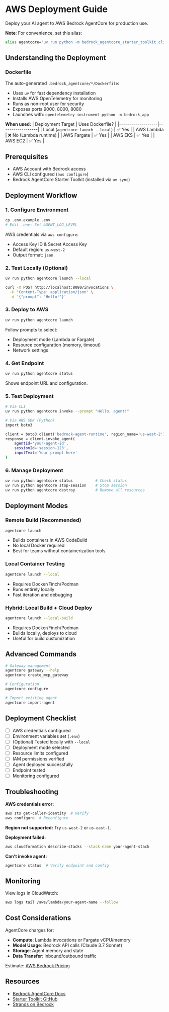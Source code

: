 # AWS Deployment Guide

Deploy your AI agent to AWS Bedrock AgentCore for production use.

**Note**: For convenience, set this alias:
```bash
alias agentcore='uv run python -m bedrock_agentcore_starter_toolkit.cli.cli'
```

## Understanding the Deployment

### Dockerfile

The auto-generated `.bedrock_agentcore/*/Dockerfile`:
- Uses `uv` for fast dependency installation
- Installs AWS OpenTelemetry for monitoring
- Runs as non-root user for security
- Exposes ports 9000, 8000, 8080
- Launches with: `opentelemetry-instrument python -m bedrock_app`

**When used:**
| Deployment Target | Uses Dockerfile? |
|-------------------|------------------|
| Local (`agentcore launch --local`) | ✅ Yes |
| AWS Lambda | ❌ No (Lambda runtime) |
| AWS Fargate | ✅ Yes |
| AWS EKS | ✅ Yes |
| AWS EC2 | ✅ Yes |

## Prerequisites

- AWS Account with Bedrock access
- AWS CLI configured (`aws configure`)
- Bedrock AgentCore Starter Toolkit (installed via `uv sync`)

## Deployment Workflow

### 1. Configure Environment

```bash
cp .env.example .env
# Edit .env: Set AGENT_LOG_LEVEL
```

AWS credentials via `aws configure`:
- Access Key ID & Secret Access Key
- Default region: `us-west-2`
- Output format: `json`

### 2. Test Locally (Optional)

```bash
uv run python agentcore launch --local

curl -X POST http://localhost:8080/invocations \
  -H "Content-Type: application/json" \
  -d '{"prompt": "Hello!"}'
```

### 3. Deploy to AWS

```bash
uv run python agentcore launch
```

Follow prompts to select:
- Deployment mode (Lambda or Fargate)
- Resource configuration (memory, timeout)
- Network settings

### 4. Get Endpoint

```bash
uv run python agentcore status
```

Shows endpoint URL and configuration.

### 5. Test Deployment

```bash
# Via CLI
uv run python agentcore invoke --prompt "Hello, agent!"

# Via AWS SDK (Python)
import boto3

client = boto3.client('bedrock-agent-runtime', region_name='us-west-2')
response = client.invoke_agent(
    agentId='your-agent-id',
    sessionId='session-123',
    inputText='Your prompt here'
)
```

### 6. Manage Deployment

```bash
uv run python agentcore status          # Check status
uv run python agentcore stop-session    # Stop session
uv run python agentcore destroy         # Remove all resources
```

## Deployment Modes

### Remote Build (Recommended)
```bash
agentcore launch
```
- Builds containers in AWS CodeBuild
- No local Docker required
- Best for teams without containerization tools

### Local Container Testing
```bash
agentcore launch --local
```
- Requires Docker/Finch/Podman
- Runs entirely locally
- Fast iteration and debugging

### Hybrid: Local Build + Cloud Deploy
```bash
agentcore launch --local-build
```
- Requires Docker/Finch/Podman
- Builds locally, deploys to cloud
- Useful for build customization

## Advanced Commands

```bash
# Gateway management
agentcore gateway --help
agentcore create_mcp_gateway

# Configuration
agentcore configure

# Import existing agent
agentcore import-agent
```

## Deployment Checklist

- [ ] AWS credentials configured
- [ ] Environment variables set (`.env`)
- [ ] (Optional) Tested locally with `--local`
- [ ] Deployment mode selected
- [ ] Resource limits configured
- [ ] IAM permissions verified
- [ ] Agent deployed successfully
- [ ] Endpoint tested
- [ ] Monitoring configured

## Troubleshooting

**AWS credentials error:**
```bash
aws sts get-caller-identity  # Verify
aws configure  # Reconfigure
```

**Region not supported:**
Try `us-west-2` or `us-east-1`.

**Deployment failed:**
```bash
aws cloudformation describe-stacks --stack-name your-agent-stack
```

**Can't invoke agent:**
```bash
agentcore status  # Verify endpoint and config
```

## Monitoring

View logs in CloudWatch:
```bash
aws logs tail /aws/lambda/your-agent-name --follow
```

## Cost Considerations

AgentCore charges for:
- **Compute**: Lambda invocations or Fargate vCPU/memory
- **Model Usage**: Bedrock API calls (Claude 3.7 Sonnet)
- **Storage**: Agent memory and state
- **Data Transfer**: Inbound/outbound traffic

Estimate: [AWS Bedrock Pricing](https://aws.amazon.com/bedrock/pricing/)

## Resources

- [Bedrock AgentCore Docs](https://aws.github.io/bedrock-agentcore-starter-toolkit/)
- [Starter Toolkit GitHub](https://github.com/aws/bedrock-agentcore-starter-toolkit)
- [Strands on Bedrock](https://strandsagents.com/latest/documentation/docs/user-guide/deploy/deploy_to_bedrock_agentcore/)
